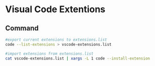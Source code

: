 # Visual Code Extentions

## Command

```sh
#export current extensions to extensions.list
code --list-extensions > vscode-extensions.list

#import extensions from extensions.list
cat vscode-extensions.list | xargs -L 1 code --install-extension
```
